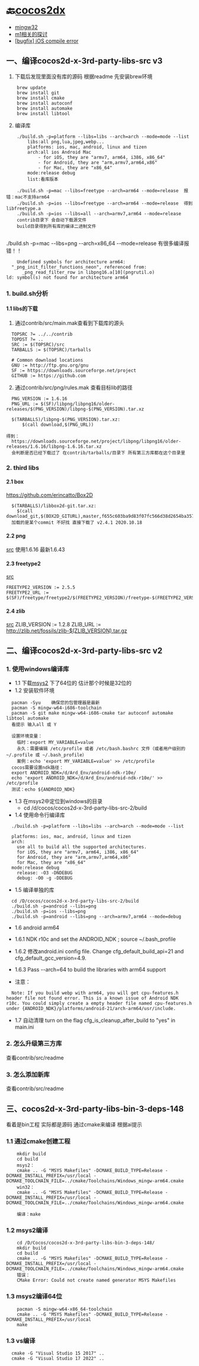 
# 🔙[cocos2dx](/docs/cocos2dx/)
- [mingw32](https://github.com/meiry/cocos2d-x-3rd-party-libs-src-mingw32)
- [m1相关的探讨](https://discuss.cocos2d-x.org/t/apple-m1-xcode-build-fails/52202/23)
- [[bugfix] iOS compile error](https://github.com/cocos2d/cocos2d-x/pull/20634)




## 一、编译cocos2d-x-3rd-party-libs-src v3

1. 下载后发现里面没有库的源码 根据readme 先安装brew环境
```
    brew update
    brew install git
    brew install cmake
    brew install autoconf
    brew install automake
    brew install libtool
```

2. 编译库
```
    ./build.sh -p=platform --libs=libs --arch=arch --mode=mode --list
        libs:all png,lua,jpeg,webp...
        platforms: ios, mac, android, linux and tizen
        arch:all ios Android Mac 
            - for iOS, they are "armv7, arm64, i386, x86_64"
            - for Android, they are "arm,armv7,arm64,x86"
            - for Mac, they are "x86_64"
        mode:release debug
        list:看库版本

    ./build.sh -p=mac --libs=freetype --arch=arm64 --mode=release  报错：mac不支持arm64
    ./build.sh -p=ios --libs=freetype --arch=arm64 --mode=release  得到libfreetype.a
    ./build.sh -p=ios --libs=all --arch=armv7,arm64 --mode=release
    contrib目录下 会自动下载源文件
    build目录得到所有库的编译二进制文件
    
```

./build.sh -p=mac --libs=png --arch=x86_64 --mode=release
有很多编译报错！！
```
    Undefined symbols for architecture arm64:
  "_png_init_filter_functions_neon", referenced from:
      _png_read_filter_row in libpng16.a[10](pngrutil.o)
ld: symbol(s) not found for architecture arm64

```

### 1. build.sh分析
#### 1.1 libs的下载
1. 通过contrib/src/main.mak查看到下载库的源头
  ```
    TOPSRC ?= ../../contrib
    TOPDST ?= ..
    SRC := $(TOPSRC)/src
    TARBALLS := $(TOPSRC)/tarballs

    # Common download locations
    GNU := http://ftp.gnu.org/gnu
    SF := https://downloads.sourceforge.net/project
    GITHUB := https://github.com
  ```
2. 通过contrib/src/png/rules.mak 查看目标lib的路径
  ```
    PNG_VERSION := 1.6.16
    PNG_URL := $(SF)/libpng/libpng16/older-releases/$(PNG_VERSION)/libpng-$(PNG_VERSION).tar.xz

    $(TARBALLS)/libpng-$(PNG_VERSION).tar.xz:
        $(call download,$(PNG_URL))

  得到：
    https://downloads.sourceforge.net/project/libpng/libpng16/older-releases/1.6.16/libpng-1.6.16.tar.xz
    会判断是否已经下载过了 在contrib/tarballs/目录下 所有第三方库都在这个目录里
  ```


### 2. third libs
#### 2.1 box
https://github.com/erincatto/Box2D
```
  $(TARBALLS)/libbox2d-git.tar.xz:
    $(call download_git,$(BOX2D_GITURL),master,f655c603ba9d83f07fc566d38d2654ba35739102)
  加载的是某个commit 不好找 直接下载了 v2.4.1 2020.10.18
```


#### 2.2 png
[src](https://sourceforge.net/projects/libpng/files/libpng16/)
使用1.6.16 最新1.6.43


#### 2.3 freetype2
[src](https://downloads.sourceforge.net/project/freetype/freetype2/2.5.5/freetype-2.5.5.tar.gz)
```
FREETYPE2_VERSION := 2.5.5
FREETYPE2_URL := $(SF)/freetype/freetype2/$(FREETYPE2_VERSION)/freetype-$(FREETYPE2_VERSION).tar.gz
```


#### 2.4 zlib
[src](http://zlib.net/fossils/zlib-1.2.8.tar.gz)
ZLIB_VERSION := 1.2.8
ZLIB_URL := http://zlib.net/fossils/zlib-$(ZLIB_VERSION).tar.gz



## 二、编译cocos2d-x-3rd-party-libs-src v2


### 1. 使用windows编译库
- 1.1 下载[msys2](https://www.msys2.org/) 下了64位的 估计那个时候是32位的
- 1.2 安装软件环境
```
  pacman -Syu    确保您的包管理器是最新
  pacman -S mingw-w64-i686-toolchain
  pacman -S git make mingw-w64-i686-cmake tar autoconf automake libtool automake
  看提示 输入all 或 Y
  
  设置环境变量：
  	临时：export MY_VARIABLE=value
  	永久：需要编辑 /etc/profile 或者 /etc/bash.bashrc 文件（或者用户级别的~/.profile 或 ~/.bash_profile）
  	案例：echo 'export MY_VARIABLE=value' >> /etc/profile
  cocos需要设置ndk路径：
  export ANDROID_NDK=/d/Ard_Env/android-ndk-r10e/
  echo 'export ANDROID_NDK=/d/Ard_Env/android-ndk-r10e/' >> /etc/profile
  测试：echo ${ANDROID_NDK}
```
- 1.3 在msys2中定位到windows的目录
    - cd /d/cocos/cocos2d-x-3rd-party-libs-src-2/build
- 1.4 使用命令行编译库
```
  ./build.sh -p=platform --libs=libs --arch=arch --mode=mode --list

  platforms: ios, mac, android, linux and tizen
  arch:
    use all to build all the supported architectures.
    for iOS, they are "armv7, arm64, i386, x86_64"
    for Android, they are "arm,armv7,arm64,x86"
    for Mac, they are "x86_64"
  mode:release debug 
    release: -O3 -DNDEBUG 
    debug: -O0 -g -DDEBUG
```

- 1.5 编译单独的库
```
  cd /D/cocos/cocos2d-x-3rd-party-libs-src-2/build
  ./build.sh -p=android --libs=png
  ./build.sh -p=ios --libs=png
  ./build.sh -p=android --libs=png --arch=armv7,arm64 --mode=debug
```

- 1.6 android arm64
- 1.6.1  NDK r10c and set the ANDROID_NDK ; source ~/.bash_profile
- 1.6.2  修改android.ini config file. Change cfg_default_build_api=21 and cfg_default_gcc_version=4.9.
- 1.6.3 Pass --arch=64 to build the libraries with arm64 support
  
- 注意：
```
  Note: If you build webp with arm64, you will get cpu-features.h header file not found error. This is a known issue of Android NDK r10c. You could simply create a empty header file named cpu-features.h under {ANDROID_NDK}/platforms/android-21/arch-arm64/usr/include.
```

- 1.7 自动清理  turn on the flag cfg_is_cleanup_after_build to "yes" in main.ini



### 2. 怎么升级第三方库
查看contrib/src/readme


### 3. 怎么添加新库
查看contrib/src/readme




## 三、cocos2d-x-3rd-party-libs-bin-3-deps-148
看着是bin工程 实际都是源码 通过cmake来编译
根据ai提示

### 1.1 通过cmake创建工程
```
    mkdir build
    cd build
    msys2：
    cmake .. -G "MSYS Makefiles" -DCMAKE_BUILD_TYPE=Release -DCMAKE_INSTALL_PREFIX=/usr/local -DCMAKE_TOOLCHAIN_FILE=../cmake/Toolchains/Windows_mingw-arm64.cmake
    win32：
    cmake .. -G "MSYS Makefiles" -DCMAKE_BUILD_TYPE=Release -DCMAKE_INSTALL_PREFIX=/usr/local -DCMAKE_TOOLCHAIN_FILE=../cmake/Toolchains/Windows_mingw-arm64.cmake

    编译：make
```

### 1.2 msys2编译
```
    cd /D/Cocos/cocos2d-x-3rd-party-libs-bin-3-deps-148/
    mkdir build
    cd build
    cmake .. -G "MSYS Makefiles" -DCMAKE_BUILD_TYPE=Release -DCMAKE_INSTALL_PREFIX=/usr/local -DCMAKE_TOOLCHAIN_FILE=../cmake/Toolchains/Windows_mingw-arm64.cmake
    错误：
    CMake Error: Could not create named generator MSYS Makefiles

```


### 1.3 msys2编译64位
```
    pacman -S mingw-w64-x86_64-toolchain
    cmake .. -G "MSYS Makefiles" -DCMAKE_BUILD_TYPE=Release -DCMAKE_INSTALL_PREFIX=/usr/local
    make
```

### 1.3 vs编译
```
  cmake -G "Visual Studio 15 2017" ..
  cmake -G "Visual Studio 17 2022" ..
```



















